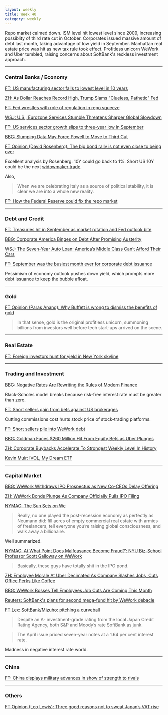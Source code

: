 ```yaml
---
layout: weekly
title: Week 40
category: weekly
---
```


Repo market calmed down. ISM level hit lowest level since 2009,
increasing possiblity of third rate cut in October. Corporates issued massive
amount of debt last month, taking advantage of low yield in September. Manhattan
real estate price was hit as new tax rule took effect. Profitless unicorn
WeWork and Uber tumbled, raising concerns about SoftBank's reckless investment
approach.

---
### Central Banks / Economy

[FT: US manufacturing sector falls to lowest level in 10 years](
https://www.ft.com/content/31fd54ca-e450-11e9-9743-db5a370481bc)

[ZH: As Dollar Reaches Record High, Trump Slams "Clueless, Pathetic" Fed](
https://www.zerohedge.com/political/dollar-reaches-record-high-trump-slams-clueless-pathetic-fed)

[FT: Fed wrestles with role of regulation in repo squeeze](
https://www.ft.com/content/45a9c196-e231-11e9-9743-db5a370481bc)

[WSJ: U.S., Eurozone Services Stumble Threatens Sharper Global Slowdown](
https://www.wsj.com/articles/services-stumble-threatens-sharper-global-slowdown-11570094948)

[FT: US services sector growth slips to three-year low in September](
https://www.ft.com/content/c1d2132e-e5e5-11e9-9743-db5a370481bc)

[BBG: Slumping Data May Force Powell to Move to Third Cut](
https://www.bloomberg.com/news/articles/2019-10-02/slumping-data-may-force-poker-faced-powell-to-move-to-third-cut)

[FT Opinion (David Rosenberg): The big bond rally is not even close to being over](
https://www.ft.com/content/38f9c6ca-e426-11e9-9743-db5a370481bc)

Excellent analysis by Rosenberg: 10Y could go back to 1%. Short US 10Y
could be the next [widowmaker trade](https://ftalphaville.ft.com/2014/06/27/1889702/the-widowmaker-doesnt-care-if-this-is-nuts/).

Also,

> When we are celebrating Italy as a source of political stability, it
is clear we are into a whole new reality.

[FT: How the Federal Reserve could fix the repo market](
https://www.ft.com/content/33674380-e4f4-11e9-9743-db5a370481bc)

---
### Debt and Credit

[FT: Treasuries hit in September as market rotation and Fed outlook bite](
https://www.ft.com/content/ad43b670-e3a0-11e9-9743-db5a370481bc)

[BBG: Corporate America Binges on Debt After Promising Austerity](
https://www.bloomberg.com/news/articles/2019-09-30/corporate-america-is-bingeing-on-debt-after-promising-austerity)

[WSJ: The Seven-Year Auto Loan: America’s Middle Class Can’t Afford Their Cars](
https://www.wsj.com/articles/the-seven-year-auto-loan-americas-middle-class-cant-afford-their-cars-11569941215)

[FT: September was the busiest month ever for corporate debt issuance](
https://www.ft.com/content/eef8234c-e3c0-11e9-b112-9624ec9edc59)

Pessimism of economy outlook pushes down yield, which prompts more debt
issuance to keep the bubble afloat.

---
### Gold

[FT Opinion (Paras Anand): Why Buffett is wrong to dismiss the benefits of gold](
https://www.ft.com/content/4204de76-e395-11e9-b112-9624ec9edc59)

> In that sense, gold is the original profitless unicorn, summoning billions
from investors well before tech start-ups arrived on the scene.

---
### Real Estate
 
[FT: Foreign investors hunt for yield in New York skyline](
https://www.ft.com/content/3dbce076-e13c-11e9-9743-db5a370481bc)

---
### Trading and Investment

[BBG: Negative Rates Are Rewriting the Rules of Modern Finance](
https://www.bloomberg.com/news/articles/2019-09-30/how-negative-rates-broke-black-scholes-pillar-of-modern-finance)

Black-Scholes model breaks because risk-free interest rate must be
greater than zero.

[FT: Short sellers gain from bets against US brokerages](
https://www.ft.com/content/3e9c1d70-e4e0-11e9-9743-db5a370481bc)

Cutting commissions cost hurts stock price of stock-trading platforms.

[FT: Short sellers pile into WeWork debt](
https://www.ft.com/content/5fa353cc-e561-11e9-9743-db5a370481bc)

[BBG: Goldman Faces $260 Million Hit From Equity Bets as Uber Plunges](
https://www.bloomberg.com/news/articles/2019-10-03/goldman-faces-260-million-hit-from-equity-bets-as-uber-plunges)

[ZH: Corporate Buybacks Accelerate To Strongest Weekly Level In History](
https://www.zerohedge.com/markets/corporate-buybacks-accelerate-strongest-weekly-level-history)

[Kevin Muir: IVOL, My Dream ETF](
https://www.themacrotourist.com/posts/2019/10/03/ivol/)

---
### Capital Market

[BBG: WeWork Withdraws IPO Prospectus as New Co-CEOs Delay Offering](
https://www.bloomberg.com/news/articles/2019-09-30/wework-withdraws-ipo-prospectus-as-new-co-ceos-delay-offering)

[ZH: WeWork Bonds Plunge As Company Officially Pulls IPO Filing](
https://www.zerohedge.com/markets/wework-bonds-plunge-company-officially-pulls-ipo-filing)

[NYMAG: The Sun Sets on We](
http://nymag.com/intelligencer/amp/2019/09/what-happened-at-we-why-wework-postponed-its-ipo.html)

> Really, no one played the post-recession economy as perfectly as Neumann
did: fill acres of empty commercial real estate with armies of freelancers,
tell everyone you’re raising global consciousness, and walk away a billionaire. 

Well summarized.

[NYMAG: At What Point Does Malfeasance Become Fraud?’: NYU Biz-School Professor Scott Galloway on WeWork](
http://nymag.com/intelligencer/2019/10/marketing-expert-scott-galloway-on-wework-and-adam-neumann.html)

> Basically, these guys have totally shit in the IPO pond.

[ZH: Employee Morale At Uber Decimated As Company Slashes Jobs, Cuts Office Perks Like Coffee](
https://www.zerohedge.com/markets/employee-morale-uber-decimated-company-slashes-jobs-cuts-office-perks-coffee)

[BBG: WeWork Bosses Tell Employees Job Cuts Are Coming This Month](
https://www.bloomberg.com/news/articles/2019-10-03/wework-bosses-tell-employees-that-job-cuts-are-coming-this-month)

[Reuters: SoftBank's plans for second mega-fund hit by WeWork debacle](
https://www.reuters.com/article/us-softbank-group-visionfund-idUSKBN1WJ0AA)

[FT Lex: SoftBank/Mizuho: pitching a curveball](
https://www.ft.com/content/0071540b-8f08-3a56-b085-94d08e6f496c)

> Despite an A- investment-grade rating from the local Japan Credit Rating
Agency, both S&P and Moody’s rate SoftBank as junk. 

> The April issue priced seven-year notes at a 1.64 per cent interest rate. 

Madness in negative interest rate world.

---
### China

[FT: China displays military advances in show of strength to rivals](
https://www.ft.com/content/07c7cfb0-e125-11e9-9743-db5a370481bc)

---
### Others

[FT Opinion (Leo Lewis): Three good reasons not to sweat Japan’s VAT rise](
https://www.ft.com/content/753bb69a-e370-11e9-9743-db5a370481bc)
